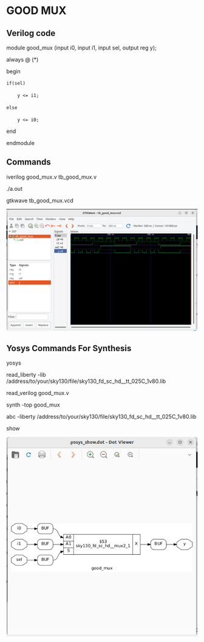 # GOOD MUX

## Verilog code

module good_mux (input i0, input i1, input sel, output reg y);

always @ (*)

begin

    if(sel)

        y <= i1;

    else 

        y <= i0;

end

endmodule

## Commands

iverilog good_mux.v tb_good_mux.v

./a.out

gtkwave tb_good_mux.vcd

![Setup Screenshot](1.PNG)

## Yosys Commands For Synthesis

yosys

read_liberty -lib /address/to/your/sky130/file/sky130_fd_sc_hd__tt_025C_1v80.lib

read_verilog good_mux.v

synth -top good_mux

abc -liberty /address/to/your/sky130/file/sky130_fd_sc_hd__tt_025C_1v80.lib

show

![Setup Screenshot](2.PNG)
